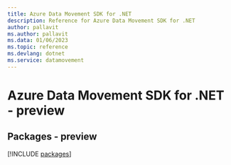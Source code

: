 ```yaml
---
title: Azure Data Movement SDK for .NET
description: Reference for Azure Data Movement SDK for .NET
author: pallavit
ms.author: pallavit
ms.data: 01/06/2023
ms.topic: reference
ms.devlang: dotnet
ms.service: datamovement
---
```

# Azure Data Movement SDK for .NET - preview
## Packages - preview
[!INCLUDE [packages](data-movement-index.md)]